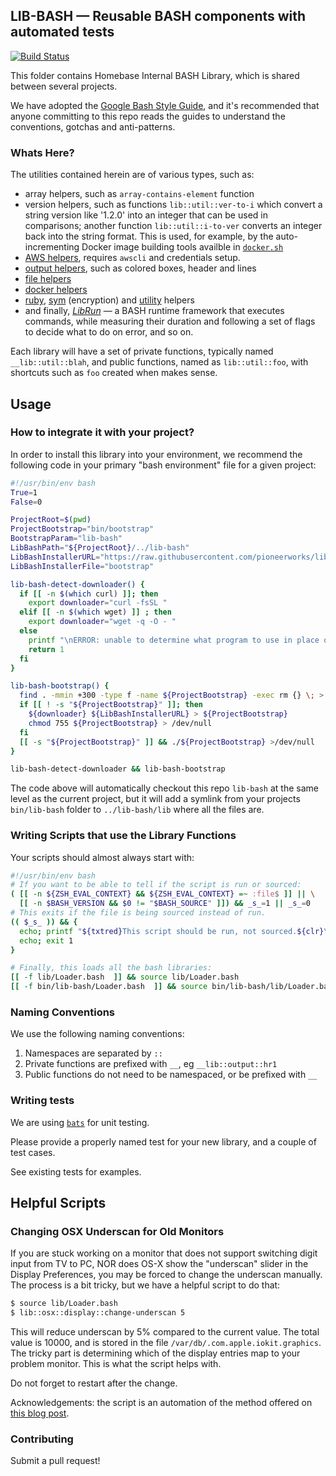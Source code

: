 ## LIB-BASH — Reusable BASH components with automated tests

[![Build Status](https://travis-ci.org/pioneerworks/lib-bash.svg?branch=master)](https://travis-ci.org/pioneerworks/lib-bash)

This folder contains Homebase Internal BASH Library, which is shared between several projects.

We have adopted the [Google Bash Style Guide](https://google.github.io/styleguide/shell.xml), and it's recommended that anyone committing to this repo reads the guides to understand the conventions, gotchas and anti-patterns.

### Whats Here?

The utilities contained herein are of various types, such as:

 * array helpers, such as `array-contains-element` function
 * version helpers, such as functions `lib::util::ver-to-i` which convert a string version like '1.2.0' into an integer that can be used in comparisons; another function `lib::util::i-to-ver` converts an integer back into the string format. This is used, for example, by the auto-incrementing Docker image building tools availble in [`docker.sh`](lib/docker.sh)
 * [AWS helpers](lib/aws.sh), requires `awscli` and credentials setup.
 * [output helpers](lib/output.sh), such as colored boxes, header and lines
 * [file helpers](lib/file.sh)
 * [docker helpers](lib/docker.sh)
 * [ruby](lib/ruby.sh), [sym](lib/sym.sh) (encryption) and [utility](lib/utility.sh) helpers
 * and finally, [*LibRun*](lib/runtime.sh) — a BASH runtime framework that executes commands, while measuring their duration and following a set of flags to decide what to do on error, and so on.

Each library will have a set of private functions, typically named `__lib::util::blah`, and public functions, named as `lib::util::foo`, with shortcuts such as `foo` created when makes sense.

## Usage

### How to integrate it with your project?

In order to install this library into your environment, we recommend the following code in your primary "bash environment" file for a given project:

```bash
#!/usr/bin/env bash
True=1
False=0

ProjectRoot=$(pwd)
ProjectBootstrap="bin/bootstrap"
BootstrapParam="lib-bash"
LibBashPath="${ProjectRoot}/../lib-bash"
LibBashInstallerURL="https://raw.githubusercontent.com/pioneerworks/lib-bash/master/bin/install"
LibBashInstallerFile="bootstrap"

lib-bash-detect-downloader() {
  if [[ -n $(which curl) ]]; then
    export downloader="curl -fsSL "
  elif [[ -n $(which wget) ]] ; then
    export downloader="wget -q -O - "
  else
    printf "\nERROR: unable to determine what program to use in place of CURL or WGET...\n\n"
    return 1
  fi
}

lib-bash-bootstrap() {
  find . -mmin +300 -type f -name ${ProjectBootstrap} -exec rm {} \; > /dev/null
  if [[ ! -s "${ProjectBootstrap}" ]]; then
    ${downloader} ${LibBashInstallerURL} > ${ProjectBootstrap}
    chmod 755 ${ProjectBootstrap} > /dev/null
  fi
  [[ -s "${ProjectBootstrap}" ]] && ./${ProjectBootstrap} >/dev/null
}

lib-bash-detect-downloader && lib-bash-bootstrap
```

The code above will automatically checkout this repo  `lib-bash` at the same level as the current project, but it will add a symlink from your projects `bin/lib-bash` folder to `../lib-bash/lib` where all the files are.

### Writing Scripts that use the Library Functions

Your scripts should almost always start with:

```bash
#!/usr/bin/env bash
# If you want to be able to tell if the script is run or sourced:
( [[ -n ${ZSH_EVAL_CONTEXT} && ${ZSH_EVAL_CONTEXT} =~ :file$ ]] || \
  [[ -n $BASH_VERSION && $0 != "$BASH_SOURCE" ]]) && _s_=1 || _s_=0
# This exits if the file is being sourced instead of run.
(( $_s_ )) && {
  echo; printf "${txtred}This script should be run, not sourced.${clr}\n"
  echo; exit 1
}

# Finally, this loads all the bash libraries:
[[ -f lib/Loader.bash  ]] && source lib/Loader.bash
[[ -f bin/lib-bash/Loader.bash  ]] && source bin/lib-bash/lib/Loader.bash
```

### Naming Conventions

We use the following naming conventions:

 1. Namespaces are separated by `::`
 2. Private functions are prefixed with `__`, eg `__lib::output::hr1`
 3. Public functions do not need to be namespaced, or be prefixed with `__`

### Writing tests

We are using [`bats`](https://github.com/sstephenson/bats.git) for unit testing.

Please provide a properly named test for your new library, and a couple of test cases.

See existing tests for examples.


## Helpful Scripts

### Changing OSX Underscan for Old Monitors

If you are stuck working on a monitor that does not support switching digit input from TV to PC, NOR does OS-X show the "underscan" slider in the Display Preferences, you may be forced to change the underscan manually. The process is a bit tricky, but we have a helpful script to do that:

```bash
$ source lib/Loader.bash
$ lib::osx::display::change-underscan 5
```

This will reduce underscan by 5% compared to the current value. The total value is 10000, and is stored in the file `/var/db/.com.apple.iokit.graphics`. The tricky part is determining which of the display entries map to your problem monitor. This is what the script helps with.

Do not forget to restart after the change.

Acknowledgements: the script is an automation of the method offered on [this blog post](http://ishan.co/external-monitor-underscan).

### Contributing

Submit a pull request!
